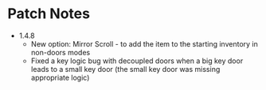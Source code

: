 # Patch Notes

* 1.4.8
  - New option: Mirror Scroll - to add the item to the starting inventory in non-doors modes
  - Fixed a key logic bug with decoupled doors when a big key door leads to a small key door (the small key door was missing appropriate logic)
